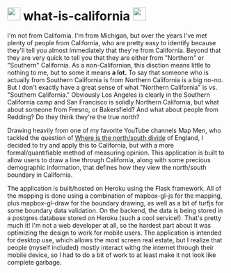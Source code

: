 # <img src="https://user-images.githubusercontent.com/6651576/156239185-dfa8190e-16a8-4bf6-a4f4-5013370258fd.png" width="30"> what-is-california <img src="https://user-images.githubusercontent.com/6651576/156239185-dfa8190e-16a8-4bf6-a4f4-5013370258fd.png" width="30">

I'm not from California. I'm from Michigan, but over the years I've met plenty of people from California, who are pretty easy to identify because they'll tell you almost immediately that they're from California. Beyond that they are very quick to tell you that they are either from "Northern" or "Southern" California. As a non-Californian, this disction means little to nothing to me, but to some it means <b>a lot.</b> To say that someone who is actually from Southern California is from Northern California is a big no-no. But I don't exactly have a great sense of what "Northern California" is vs. "Southern California." Obviously Los Angeles is clearly in the Southern California camp and San Francisco is solidly Northern California, but what about someone from Fresno, or Bakersfield? And what about people from Redding? Do they think they're the true north?

Drawing heavily from one of my favorite YouTube channels Map Men, who tackled the question of [Where is the north/south divide](https://www.youtube.com/watch?v=ENeCYwms-Cc) of England, I decided to try and apply this to California, but with a more formal/quantifiable method of measuring opinion. This application is built to allow users to draw a line through California, along with some precious demographic information, that defines how they view the north/south boundary in California.

The application is built/hosted on Heroku using the Flask framework. All of the mapping is done using a combination of mapbox-gl-js for the mapping, plus mapbox-gl-draw for the boundary drawing, as well as a bit of turfjs for some boundary data validation. On the backend, the data is being stored in a postgres database stored on Heroku (such a cool service!). That's pretty much it! I'm not a web developer at all, so the hardest part about it was optimizing the design to work for mobile users. The application is intended for desktop use, which allows the most screen real estate, but I realize that people (myself included) mostly interact withg the internet through their mobile device, so I had to do a bit of work to at least make it not look like complete garbage.
